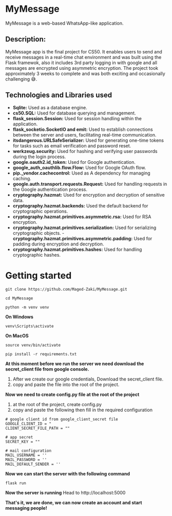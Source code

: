 # MyMessage
MyMessage is a web-based WhatsApp-like application.
## Description:
MyMessage app is the final project for CS50. It enables users to send and receive messages in a real-time chat environment and was built using the Flask framewok, also it includes 3rd party logging in with google and all messages are encrypted using asymmetric encryption. The project took approximately 3 weeks to complete and was both exciting and occasionally challenging 😅.

## Technologies and Libraries used
- **Sqlite:** Used as a database engine.
- **cs50.SQL:** Used for database querying and management.
- **flask_session.Session:** Used for session handling within the application.
- **flask_socketio.SocketIO and emit:** Used to establish connections between the server and users, facilitating real-time communication.
- **itsdangerous.URLSafeSerializer:** Used for generating one-time tokens for tasks such as email verification and password reset.
- **werkzeug.security:** Used for hashing and verifying user passwords during the login process.
- **google.oauth2.id_token:** Used for Google authentication.
- **google_auth_oauthlib.flow.Flow:** Used for Google OAuth flow.
- **pip._vendor.cachecontrol:** Used as A dependency for managing caching.
- **google.auth.transport.requests.Request:** Used for handling requests in the Google authentication process.
- **cryptography.hazmat:** Used for encryption and decryption of sensitive data.
- **cryptography.hazmat.backends:** Used the default backend for cryptographic operations.
- **cryptography.hazmat.primitives.asymmetric.rsa:** Used for RSA encryption.
- **cryptography.hazmat.primitives.serialization:** Used for serializing cryptographic objects.
-**cryptography.hazmat.primitives.asymmetric.padding:** Used for padding during encryption and decryption.
- **cryptography.hazmat.primitives.hashes:** Used for handling cryptographic hashes.

# Getting started
```
git clone https://github.com/Maged-Zaki/MyMessage.git
```

```
cd MyMessage

```

```
python -m venv venv

```
**On Windows**
```
venv\Scripts\activate

```
**On MacOS**
```
source venv/bin/activate

```
```
pip install -r requirements.txt

```

**At this moment before we run the server we need download the secret_client file from google console.**
1. After we create our google credentials, Download the secret_client file.
2. copy and paste the file into the root of the project.

**Now we need to create config.py file at the root of the project**
1. at the root of the project, create config.py
2. copy and paste the following then fill in the required configuration

```
# google client id from google_client_secret file
GOOGLE_CLIENT_ID = " 
CLIENT_SECRET_FILE_PATH = ""

# app secret
SECRET_KEY = "" 

# mail configuration
MAIL_USERNAME = ''
MAIL_PASSWORD = ''
MAIL_DEFAULT_SENDER = ''

```

**Now we can start the server with the following command**

```
flask run
```

**Now the server is running**
Head to http://localhost:5000

**That's it, we are done, we can now create an account and start messaging people!**




